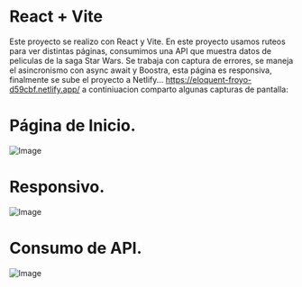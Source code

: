# React + Vite

Este proyecto se realizo con React y Vite.
En este proyecto usamos ruteos para ver distintas páginas, consumimos una API que muestra datos de peliculas de la saga Star Wars.
Se trabaja con captura de errores, se maneja el asincronismo con async await y Boostra, esta página es responsiva, finalmente se sube el proyecto a Netlify...   https://eloquent-froyo-d59cbf.netlify.app/
a continiuacion comparto algunas capturas de pantalla:

# Página de Inicio.

![Image](https://github.com/user-attachments/assets/b51fa0af-383b-4776-b3c3-0675c1a66652)


# Responsivo.

![Image](https://github.com/user-attachments/assets/21e7eaa0-943c-4306-b57e-e2e3ad57ab79)


# Consumo de API.

![Image](https://github.com/user-attachments/assets/44929118-a9d8-4671-bd1c-fa63587ef10b)


